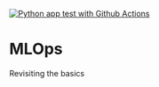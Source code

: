 
[![Python app test with Github Actions](https://github.com/Devaang18/MLOps/actions/workflows/testing-ci.yml/badge.svg)](https://github.com/Devaang18/MLOps/actions/workflows/testing-ci.yml)

# MLOps
Revisiting the basics
